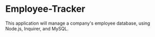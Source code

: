 # Employee-Tracker
This application will manage a company's employee database, using Node.js, Inquirer, and MySQL.
